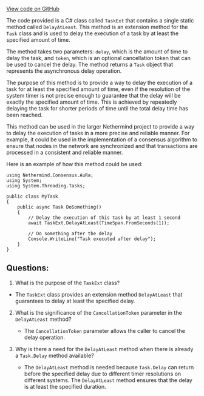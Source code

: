 [View code on GitHub](https://github.com/NethermindEth/nethermind/src/Nethermind/Nethermind.Consensus.AuRa/TaskExt.cs)

The code provided is a C# class called `TaskExt` that contains a single static method called `DelayAtLeast`. This method is an extension method for the `Task` class and is used to delay the execution of a task by at least the specified amount of time. 

The method takes two parameters: `delay`, which is the amount of time to delay the task, and `token`, which is an optional cancellation token that can be used to cancel the delay. The method returns a `Task` object that represents the asynchronous delay operation.

The purpose of this method is to provide a way to delay the execution of a task for at least the specified amount of time, even if the resolution of the system timer is not precise enough to guarantee that the delay will be exactly the specified amount of time. This is achieved by repeatedly delaying the task for shorter periods of time until the total delay time has been reached.

This method can be used in the larger Nethermind project to provide a way to delay the execution of tasks in a more precise and reliable manner. For example, it could be used in the implementation of a consensus algorithm to ensure that nodes in the network are synchronized and that transactions are processed in a consistent and reliable manner.

Here is an example of how this method could be used:

```
using Nethermind.Consensus.AuRa;
using System;
using System.Threading.Tasks;

public class MyTask
{
    public async Task DoSomething()
    {
        // Delay the execution of this task by at least 1 second
        await TaskExt.DelayAtLeast(TimeSpan.FromSeconds(1));
        
        // Do something after the delay
        Console.WriteLine("Task executed after delay");
    }
}
```
## Questions: 
 1. What is the purpose of the `TaskExt` class?
   - The `TaskExt` class provides an extension method `DelayAtLeast` that guarantees to delay at least the specified delay.

2. What is the significance of the `CancellationToken` parameter in the `DelayAtLeast` method?
   - The `CancellationToken` parameter allows the caller to cancel the delay operation.

3. Why is there a need for the `DelayAtLeast` method when there is already a `Task.Delay` method available?
   - The `DelayAtLeast` method is needed because `Task.Delay` can return before the specified delay due to different timer resolutions on different systems. The `DelayAtLeast` method ensures that the delay is at least the specified duration.